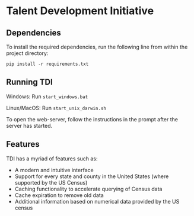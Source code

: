 # Talent Development Initiative

## Dependencies
To install the required dependencies, run the following line from within the project directory:

```pip install -r requirements.txt```

## Running TDI
Windows: Run `start_windows.bat`

Linux/MacOS: Run `start_unix_darwin.sh`

To open the web-server, follow the instructions in the prompt after the server has started.


## Features
TDI has a myriad of features such as:
- A modern and intuitive interface
- Support for every state and county in the United States (where supported by the US Census)
- Caching functionality to accelerate querying of Census data
- Cache expiration to remove old data
- Additional information based on numerical data provided by the US census
